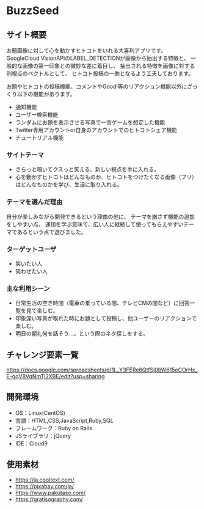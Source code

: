 # BuzzSeed

## サイト概要
お題画像に対して心を動かすヒトコトをいれる大喜利アプリです。
GoogleCloud VisionAPIのLABEL_DETECTIONが画像から抽出する特徴と、
一般的な画像の第一印象との微妙な差に着目し、
抽出される特徴を画像に対する別視点のベクトルとして、
ヒトコト投稿の一助となるよう工夫しております。

お題やヒトコトの投稿機能、コメントやGood!等のリアクション機能以外にざっくり以下の機能があります。
- 通知機能
- ユーザー検索機能
- ランダムにお題を表示させる写真で一言ゲームを想定した機能
- Twitter専用アカウントor自身のアカウントでのヒトコトシェア機能
- チュートリアル機能

### サイトテーマ
- さらっと覗いてクスっと笑える、新しい視点を手に入れる。
- 心を動かすヒトコトはどんなものか、ヒトコトをつけたくなる画像（フリ）はどんなものかを学び、生活に取り入れる。

### テーマを選んだ理由
自分が楽しみながら開発できるという理由の他に、
テーマを崩さず機能の追加をしやすい点、
運用を学ぶ意味で、広い人に継続して使ってもらえやすいテーマであるという点で選びました。

### ターゲットユーザ
- 笑いたい人
- 笑わせたい人

### 主な利用シーン
- 日常生活の空き時間（電車の乗っている間、テレビCMの間など）に回答一覧を見て楽しむ。
- 印象深い写真が取れた時にお題として投稿し、他ユーザーのリアクションで楽しむ。
- 明日の朝礼何を話そう…。という際のネタ探しをする。


## チャレンジ要素一覧
https://docs.google.com/spreadsheets/d/1L_Y3FERe6QtfSj0bW615eCOrHx_E-gqV8VqNmTj2XBE/edit?usp=sharing

## 開発環境
- OS：Linux(CentOS)
- 言語：HTML,CSS,JavaScript,Ruby,SQL
- フレームワーク：Ruby on Rails
- JSライブラリ：jQuery
- IDE：Cloud9

## 使用素材
- https://ja.cooltext.com/
- https://pixabay.com/ja/
- https://www.pakutaso.com/
- https://gratisography.com/

